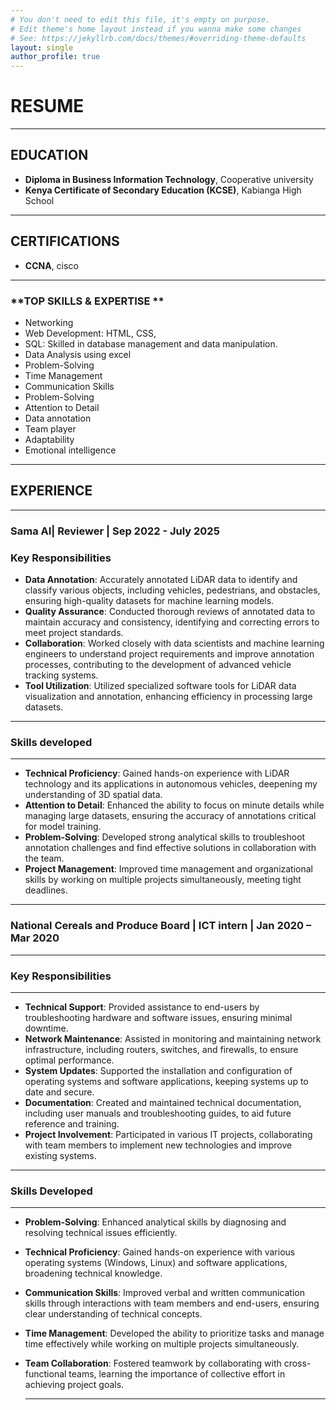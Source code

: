 ```yaml
---
# You don't need to edit this file, it's empty on purpose.
# Edit theme's home layout instead if you wanna make some changes
# See: https://jekyllrb.com/docs/themes/#overriding-theme-defaults
layout: single
author_profile: true
---
```

# **RESUME**
---

## **EDUCATION**

- **Diploma in Business Information Technology**,  Cooperative university 
- **Kenya Certificate of Secondary Education (KCSE)**, Kabianga High School

---

## **CERTIFICATIONS**

- **CCNA**, cisco

---

### **TOP SKILLS & EXPERTISE **
- Networking 
- Web Development: HTML, CSS,
- SQL: Skilled in database management and data manipulation.
- Data Analysis using excel
- Problem-Solving
- Time Management
- Communication Skills
- Problem-Solving
- Attention to Detail
- Data annotation    
- Team player  
- Adaptability 
- Emotional intelligence 

---

## **EXPERIENCE**

---

### **Sama AI**| Reviewer | Sep 2022 - July 2025
### **Key Responsibilities**
- **Data Annotation**: Accurately annotated LiDAR data to identify and classify various objects, including vehicles, pedestrians, and obstacles, ensuring high-quality datasets for machine learning models.
- **Quality Assurance**: Conducted thorough reviews of annotated data to maintain accuracy and consistency, identifying and correcting errors to meet project standards.
- **Collaboration**: Worked closely with data scientists and machine learning engineers to understand project requirements and improve annotation processes, contributing to the development of advanced vehicle tracking systems.
- **Tool Utilization**: Utilized specialized software tools for LiDAR data visualization and annotation, enhancing efficiency in processing large datasets.
---
  ### **Skills developed**
---
- **Technical Proficiency**: Gained hands-on experience with LiDAR technology and its applications in autonomous vehicles, deepening my understanding of 3D spatial data.
- **Attention to Detail**: Enhanced the ability to focus on minute details while managing large datasets, ensuring the accuracy of annotations critical for model training.
- **Problem-Solving**: Developed strong analytical skills to troubleshoot annotation challenges and find effective solutions in collaboration with the team.
- **Project Management**: Improved time management and organizational skills by working on multiple projects simultaneously, meeting tight deadlines.

---

  ### **National Cereals and Produce Board** | ICT intern | Jan 2020 – Mar 2020
---
  ### **Key Responsibilities**
---
- **Technical Support**: Provided assistance to end-users by troubleshooting hardware and software issues, ensuring minimal downtime.
- **Network Maintenance**: Assisted in monitoring and maintaining network infrastructure, including routers, switches, and firewalls, to ensure optimal performance.
- **System Updates**: Supported the installation and configuration of operating systems and software applications, keeping systems up to date and secure.
- **Documentation**: Created and maintained technical documentation, including user manuals and troubleshooting guides, to aid future reference and training.
- **Project Involvement**: Participated in various IT projects, collaborating with team members to implement new technologies and improve existing systems.
---
  ### **Skills Developed**
---
- **Problem-Solving**: Enhanced analytical skills by diagnosing and resolving technical issues efficiently.
- **Technical Proficiency**: Gained hands-on experience with various operating systems (Windows, Linux) and software applications, broadening technical knowledge.
- **Communication Skills**: Improved verbal and written communication skills through interactions with team members and end-users, ensuring clear understanding of technical concepts.
- **Time Management**: Developed the ability to prioritize tasks and manage time effectively while working on multiple projects simultaneously.
- **Team Collaboration**: Fostered teamwork by collaborating with cross-functional teams, learning the importance of collective effort in achieving project goals.

  ---

  
